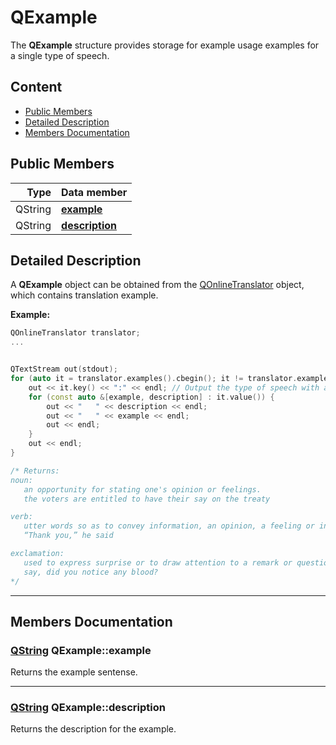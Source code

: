 # QExample

The **QExample** structure provides storage for example usage examples for a single type of speech.

## Content

-   [Public Members](#public-members)
-   [Detailed Description](#detailed-description)
-   [Members Documentation](#members-documentation)

## Public Members

|    Type | Data member                     |
| ------: | :------------------------------ |
| QString | [**example**](#example)         |
| QString | [**description**](#description) |

## Detailed Description

A **QExample** object can be obtained from the [QOnlineTranslator](docs/QOnlineTranslator.md "Class documentation") object, which contains translation example.

**Example:**

```cpp
QOnlineTranslator translator;
...


QTextStream out(stdout);
for (auto it = translator.examples().cbegin(); it != translator.examples().cend(); ++it) {
    out << it.key() << ":" << endl; // Output the type of speech with a colon
    for (const auto &[example, description] : it.value()) {
        out << "   " << description << endl;
        out << "   " << example << endl;
        out << endl;
    }
    out << endl;
}

/* Returns:
noun:
   an opportunity for stating one's opinion or feelings.
   the voters are entitled to have their say on the treaty

verb:
   utter words so as to convey information, an opinion, a feeling or intention, or an instruction.
   “Thank you,” he said

exclamation:
   used to express surprise or to draw attention to a remark or question.
   say, did you notice any blood?
*/
```

* * *

## Members Documentation

### <a id='example'/> [QString](https://doc.qt.io/qt-5/qstring.html "Qt Documentation") QExample::example

Returns the example sentense.

* * *

### <a id='description'/> [QString](https://doc.qt.io/qt-5/qstring.html "Qt Documentation") QExample::description

Returns the description for the example.
